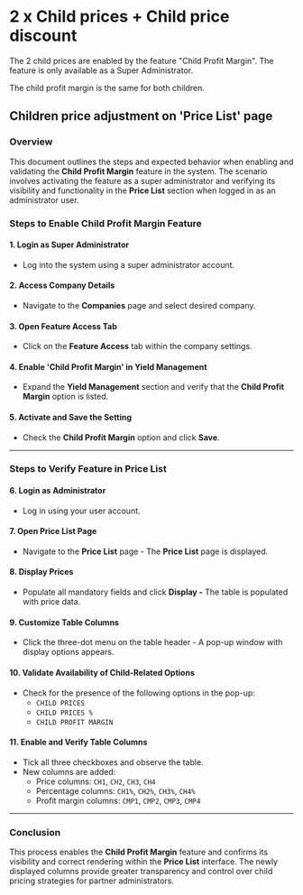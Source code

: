 # 2 x Child prices + Child price discount

The 2 child prices are enabled by the feature "Child Profit Margin". The feature is only available as a Super Administrator.

The child profit margin is the same for both children.

## Children price adjustment on 'Price List' page

### **Overview**

This document outlines the steps and expected behavior when enabling and validating the **Child Profit Margin** feature in the system. The scenario involves activating the feature as a super administrator and verifying its visibility and functionality in the **Price List** section when logged in as an administrator user.

### **Steps to Enable Child Profit Margin Feature**

#### **1. Login as Super Administrator**

* &#x20;Log into the system using a super administrator account.

#### **2. Access  Company Details**

* &#x20;Navigate to the **Companies** page and select  desired company.

#### **3. Open Feature Access Tab**

* Click on the **Feature Access** tab within the company settings.

#### **4. Enable 'Child Profit Margin' in Yield Management**

* Expand the **Yield Management** section and verify that the **Child Profit Margin** option is listed.

#### **5. Activate and Save the Setting**

* Check the **Child Profit Margin** option and click **Save**.

***

### **Steps to Verify Feature in Price List**

#### **6. Login as  Administrator**

* &#x20;Log in using your user account.

#### **7. Open Price List Page**

* Navigate to the **Price List** page -  The **Price List** page is displayed.

#### **8. Display Prices**

* Populate all mandatory fields and click **Display -** The table is populated with price data.

#### **9. Customize Table Columns**

* Click the three-dot menu on the table header - A pop-up window with display options appears.

#### **10. Validate Availability of Child-Related Options**

* Check for the presence of the following options in the pop-up:
  * `CHILD PRICES`
  * `CHILD PRICES %`
  * `CHILD PROFIT MARGIN`

#### **11. Enable and Verify Table Columns**

* Tick all three checkboxes and observe the table.
* New columns are added:
  * Price columns: `CH1`, `CH2`, `CH3`, `CH4`
  * Percentage columns: `CH1%`, `CH2%`, `CH3%`, `CH4%`
  * Profit margin columns: `CMP1`, `CMP2`, `CMP3`, `CMP4`

***

### **Conclusion**

This process enables the **Child Profit Margin** feature and confirms its visibility and correct rendering within the **Price List** interface. The newly displayed columns provide greater transparency and control over child pricing strategies for partner administrators.
